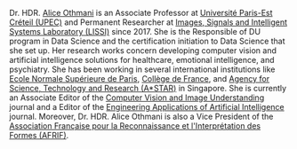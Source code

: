 Dr. HDR. <a href="https://www.linkedin.com/in/alice-othmani/">Alice Othmani</a> is an Associate Professor at <a href="https://www.en.u-pec.fr/">Université Paris-Est Créteil (UPEC)</a> and Permanent Researcher at <a href="http://www.lissi.fr/home/">Images, Signals and Intelligent Systems Laboratory (LISSI)</a> since 2017.  She is the Responsible of DU program in Data Science and the certification initiation to Data Science that she set up. Her research works concern developing computer vision and artificial intelligence solutions for healthcare, emotional intelligence, and psychiatry. She has been working in several international institutions like <a href="https://www.ens.psl.eu/en">Ecole Normale Supérieure de Paris</a>, <a href="https://www.college-de-france.fr/en">Collège de France</a>, and <a href="https://www.a-star.edu.sg/">Agency for Science, Technology and Research (A*STAR)</a> in Singapore. She is currently an Associate Editor of the <a href="https://www.sciencedirect.com/journal/computer-vision-and-image-understanding/about/editorial-board">Computer Vision and Image Understanding</a> journal and a Editor of the <a href="https://www.sciencedirect.com/journal/engineering-applications-of-artificial-intelligence/about/editorial-board">Engineering Applications of Artificial Intelligence</a> journal. Moreover, Dr. HDR. Alice Othmani is also a Vice President of the <a href="http://afrif.irisa.fr/?page_id=35">Association Française pour la Reconnaissance et l'Interprétation des Formes (AFRIF)</a>.